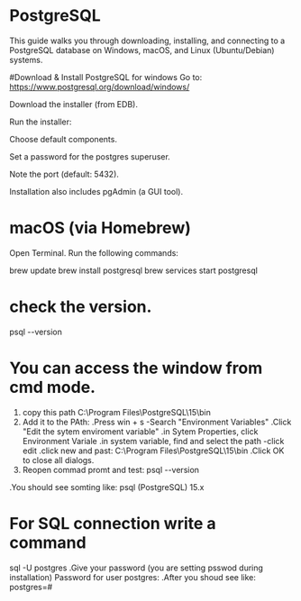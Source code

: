 # PostgreSQL
This guide walks you through downloading, installing, and connecting to a PostgreSQL database on Windows, macOS, and Linux (Ubuntu/Debian) systems.

#Download & Install PostgreSQL for windows
Go to: https://www.postgresql.org/download/windows/

Download the installer (from EDB).

Run the installer:

Choose default components.

Set a password for the postgres superuser.

Note the port (default: 5432).

Installation also includes pgAdmin (a GUI tool).


# macOS (via Homebrew)
Open Terminal.
Run the following commands:

brew update
brew install postgresql
brew services start postgresql
# check the version.
psql --version

# You can access the window from cmd mode.
1. copy this path 
C:\Program Files\PostgreSQL\15\bin
2. Add it to the PAth:
   .Press win + s -Search "Environment Variables"
   .Click "Edit the sytem enviroment variable"
   .in Sytem Properties, click Environment Variale
   .in system variable, find and select the path -click edit
   .click new and past:
   C:\Program Files\PostgreSQL\15\bin
.Click OK to close all dialogs.
3. Reopen commad promt and test:
 psql --version

.You should see somting like:
psql (PostgreSQL) 15.x

# For SQL connection write a command
 sql -U postgres
 .Give your password (you are setting psswod during installation) 
 Password for user postgres:
.After you shoud see like:
postgres=# 
